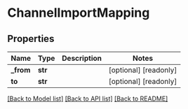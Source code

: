 # ChannelImportMapping

## Properties
Name | Type | Description | Notes
------------ | ------------- | ------------- | -------------
**_from** | **str** |  | [optional] [readonly] 
**to** | **str** |  | [optional] [readonly] 

[[Back to Model list]](../README.md#documentation-for-models) [[Back to API list]](../README.md#documentation-for-api-endpoints) [[Back to README]](../README.md)


